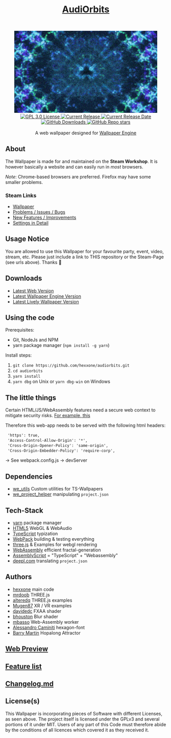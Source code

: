 <h1 align="center"><a href="https://steamcommunity.com/sharedfiles/filedetails/?id=1396475780">AudiOrbits</a></h1>
<br/>
<p align="center">
<img alt="Logo" src="https://github.com/hexxone/audiorbits/blob/main/lively/public/preview.gif?raw=true" height=256 />
<br/>
<a href="https://github.com/hexxone/audiorbits/blob/main/LICENSE">
<img alt="GPL 3.0 License" src="https://img.shields.io/github/license/hexxone/audiorbits"/>
</a>
<a href="https://github.com/hexxone/audiorbits/releases">
<img alt="Current Release" src="https://img.shields.io/github/release/hexxone/audiorbits"/>
</a>
<a href="https://github.com/hexxone/audiorbits/releases">
<img alt="Current Release Date" src="https://img.shields.io/github/release-date/hexxone/audiorbits?color=blue"/>
</a>
<a href="https://github.com/hexxone/audiorbits/releases">
<img alt="GitHub Downloads" src="https://img.shields.io/github/downloads/hexxone/audiorbits/total"/>
</a>
<a href="https://github.com/hexxone/audiorbits/stargazers">
<img alt="GitHub Repo stars" src="https://img.shields.io/github/stars/hexxone/audiorbits"/>
</a>
<br/>
<br/>
A web wallpaper designed for <a href="https://steamcommunity.com/app/431960">Wallpaper Engine</a>
</p>

## About

The Wallpaper is made for and maintained on the **Steam Workshop**.
It is however basically a website and can easily run in _most_ browsers.

_Note_: Chrome-based browsers are preferred. Firefox may have some smaller problems.

### Steam Links

- [Wallpaper](https://steamcommunity.com/sharedfiles/filedetails/?id=1396475780)
- [Problems / Issues / Bugs](https://steamcommunity.com/workshop/filedetails/discussion/1396475780/1744478429683052516/)
- [New Features / Improvements](https://steamcommunity.com/workshop/filedetails/discussion/1396475780/1698300679759373495/)
- [Settings in Detail](https://steamcommunity.com/workshop/filedetails/discussion/1396475780/1729828401678316327/)

## Usage Notice

You are allowed to use this Wallpaper for your favourite party, event, video, stream, etc.
Please just include a link to THIS repository or the Steam-Page (see urls above).
Thanks 🙂

## Downloads

- [Latest Web Version](https://github.com/hexxone/audiorbits/releases/download/2.4-beta1/audiorbits_2.4_beta.zip)
- [Latest Wallpaper Engine Version](https://github.com/hexxone/audiorbits/releases/download/2.3/audiorbits-2.3-release.zip)
- [Latest Lively Wallpaper Version](https://github.com/hexxone/audiorbits/releases/download/2.4-beta1/audiorbits_lively.zip)

## Using the code

Prerequisites:

- Git, NodeJs and NPM
- yarn package manager (`npm install -g yarn`)

Install steps:

1. `git clone https://github.com/hexxone/audiorbits.git`
2. `cd audiorbits`
3. `yarn install`
4. `yarn dbg` on Unix or `yarn dbg-win` on Windows

## The little things

Certain HTML/JS/WebAssembly features need a secure web context to mitigate security risks.
[For example, this](https://developer.mozilla.org/en-US/docs/Web/JavaScript/Reference/Global_Objects/SharedArrayBuffer#security_requirements)

Therefore this web-app needs to be served with the following html headers:

```raw
 'https': true,
 'Access-Control-Allow-Origin': '*',
 'Cross-Origin-Opener-Policy': 'same-origin',
 'Cross-Origin-Embedder-Policy': 'require-corp',
```

-> See webpack.config.js -> devServer

## Dependencies

- [we_utils](https://github.com/hexxone/we_utils) Custom utilities for TS-Wallpapers
- [we_project_helper](https://github.com/hexxone/we_project_helper) manipulating `project.json`

## Tech-Stack

- [yarn](https://yarnpkg.com/) package manager
- [HTML5](https://html5test.com/) WebGL & WebAudio
- [TypeScript](https://www.typescriptlang.org/) typization
- [WebPack](https://webpack.js.org/) building & testing everything
- [three.js](https://threejs.org/) & Examples for webgl rendering
- [WebAssembly](https://webassembly.org/) efficient fractal-generation
- [AssemblyScript](https://www.assemblyscript.org/) = "TypeScript" + "Webassembly"
- [deepl.com](https://www.deepl.com/translator) translating `project.json`

## Authors

- [hexxone](https://hexx.one) main code
- [mrdoob](http://mrdoob.com) THREE.js
- [alteredq](http://alteredqualia.com/) THREE.js examples
- [Mugen87](https://github.com/Mugen87) XR / VR examples
- [davidedc](http://www.sketchpatch.net/) FXAA shader
- [bhouston](http://clara.io/) Blur shader
- [mbasso](https://github.com/mbasso) Web-Assembly worker
- [Alessandro Caminiti](https://www.dafont.com/de/hexagon-cup.font) hexagon-font
- [Barry Martin](https://www.fraktalwelt.de/myhome/simpiter2.htm) Hopalong Attractor

## [Web Preview](https://orbits.hexx.one/)

## [Feature list](https://steamcommunity.com/sharedfiles/filedetails/?id=1396475780)

## [Changelog.md](https://github.com/hexxone/audiorbits/blob/master/CHANGELOG.md)

## License(s)

This Wallpaper is incorporating pieces of Software with different Licenses, as seen above.
The project itself is licensed under the GPLv3 and several portions of it under MIT.
Users of any part of this Code must therefore abide by the conditions of all licences which covered it as they received it.
